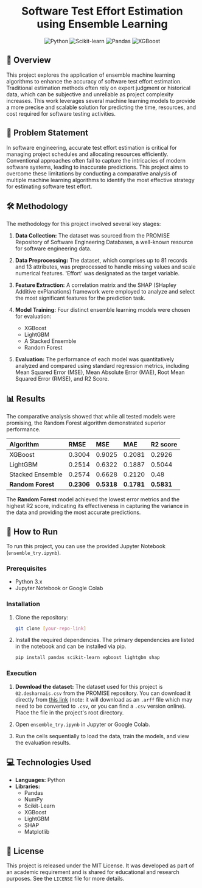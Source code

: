 <div align="center">

# Software Test Effort Estimation using Ensemble Learning

![Python](https://img.shields.io/badge/Python-3776AB?style=for-the-badge&logo=python&logoColor=white) ![Scikit-learn](https://img.shields.io/badge/scikit--learn-%23F7931E.svg?style=for-the-badge&logo=scikit-learn&logoColor=white) ![Pandas](https://img.shields.io/badge/pandas-%23150458.svg?style=for-the-badge&logo=pandas&logoColor=white) ![XGBoost](https://img.shields.io/badge/XGBoost-006600?style=for-the-badge&logo=xgboost&logoColor=white)

</div>

## 📝 Overview

This project explores the application of ensemble machine learning algorithms to enhance the accuracy of software test effort estimation. Traditional estimation methods often rely on expert judgment or historical data, which can be subjective and unreliable as project complexity increases. This work leverages several machine learning models to provide a more precise and scalable solution for predicting the time, resources, and cost required for software testing activities.

## 🎯 Problem Statement

In software engineering, accurate test effort estimation is critical for managing project schedules and allocating resources efficiently. Conventional approaches often fail to capture the intricacies of modern software systems, leading to inaccurate predictions. This project aims to overcome these limitations by conducting a comparative analysis of multiple machine learning algorithms to identify the most effective strategy for estimating software test effort.

## 🛠️ Methodology

The methodology for this project involved several key stages:

1.  **Data Collection:** The dataset was sourced from the PROMISE Repository of Software Engineering Databases, a well-known resource for software engineering data.

2.  **Data Preprocessing:** The dataset, which comprises up to 81 records and 13 attributes, was preprocessed to handle missing values and scale numerical features. 'Effort' was designated as the target variable.

3.  **Feature Extraction:** A correlation matrix and the SHAP (SHapley Additive exPlanations) framework were employed to analyze and select the most significant features for the prediction task.

4.  **Model Training:** Four distinct ensemble learning models were chosen for evaluation:

    * XGBoost
    * LightGBM
    * A Stacked Ensemble
    * Random Forest

5.  **Evaluation:** The performance of each model was quantitatively analyzed and compared using standard regression metrics, including Mean Squared Error (MSE), Mean Absolute Error (MAE), Root Mean Squared Error (RMSE), and R2 Score.

## 📊 Results

The comparative analysis showed that while all tested models were promising, the Random Forest algorithm demonstrated superior performance.

| **Algorithm** | **RMSE** | **MSE** | **MAE** | **R2 score** |
| :----------------- | :--------- | :--------- | :--------- | :----------- |
| XGBoost            | 0.3004     | 0.9025     | 0.2081     | 0.2926       |
| LightGBM           | 0.2514     | 0.6322     | 0.1887     | 0.5044       |
| Stacked Ensemble   | 0.2574     | 0.6628     | 0.2120     | 0.48         |
| **Random Forest** | **0.2306** | **0.5318** | **0.1781** | **0.5831** |

The **Random Forest** model achieved the lowest error metrics and the highest R2 score, indicating its effectiveness in capturing the variance in the data and providing the most accurate predictions.

## 🚀 How to Run

To run this project, you can use the provided Jupyter Notebook (`ensemble_try.ipynb`).

### Prerequisites

* Python 3.x
* Jupyter Notebook or Google Colab

### Installation

1.  Clone the repository:
    ```bash
    git clone [your-repo-link]
    ```

2.  Install the required dependencies. The primary dependencies are listed in the notebook and can be installed via pip.
    ```bash
    pip install pandas scikit-learn xgboost lightgbm shap
    ```

### Execution

1.  **Download the dataset:** The dataset used for this project is `02.desharnais.csv` from the PROMISE repository. You can download it directly from [this link](http://promise.site.uottawa.ca/SERepository/datasets/desharnais.arff) (note: it will download as an `.arff` file which may need to be converted to `.csv`, or you can find a `.csv` version online). Place the file in the project's root directory.

2.  Open `ensemble_try.ipynb` in Jupyter or Google Colab.

3.  Run the cells sequentially to load the data, train the models, and view the evaluation results.

## 💻 Technologies Used

* **Languages:** Python
* **Libraries:**
    * Pandas
    * NumPy
    * Scikit-Learn
    * XGBoost
    * LightGBM
    * SHAP
    * Matplotlib

## 📜 License

This project is released under the MIT License. It was developed as part of an academic requirement and is shared for educational and research purposes. See the `LICENSE` file for more details.
